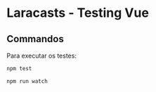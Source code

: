 # Laracasts - Testing Vue

## Commandos

Para executar os testes:
```sh
npm test
```
```sh
npm run watch
```